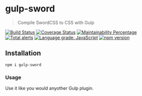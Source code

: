 # gulp-sword

> Compile SwordCSS to CSS with Gulp

[![Build Status](https://img.shields.io/travis/swordcss/gulp-sword)](https://travis-ci.org/swordcss/gulp-sword)
[![Coverage Status](https://img.shields.io/coveralls/github/swordcss/gulp-sword)](https://coveralls.io/github/swordcss/gulp-sword?branch=master)
[![Maintainability Percentage](https://img.shields.io/codeclimate/maintainability-percentage/swordcss/gulp-sword)](https://codeclimate.com/github/swordcss/gulp-sword)
[![Total alerts](https://img.shields.io/lgtm/alerts/g/swordcss/gulp-sword.svg?logo=lgtm&logoWidth=18)](https://lgtm.com/projects/g/swordcss/gulp-sword/alerts/)
[![Language grade: JavaScript](https://img.shields.io/lgtm/grade/javascript/g/swordcss/gulp-sword.svg?logo=lgtm&logoWidth=18)](https://lgtm.com/projects/g/swordcss/gulp-sword/context:javascript)
[![npm version](https://img.shields.io/npm/v/gulp-sword)](https://npmjs.org/package/gulp-sword)

## Installation

`npm i gulp-sword`

### Usage

Use it like you would anyother Gulp plugin.
